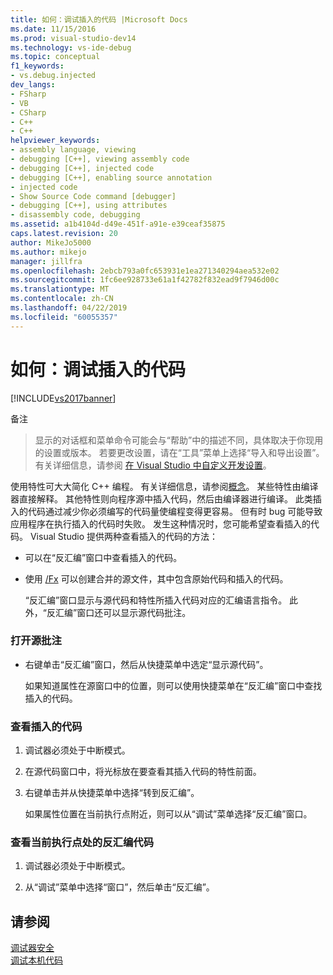 ```yaml
---
title: 如何：调试插入的代码 |Microsoft Docs
ms.date: 11/15/2016
ms.prod: visual-studio-dev14
ms.technology: vs-ide-debug
ms.topic: conceptual
f1_keywords:
- vs.debug.injected
dev_langs:
- FSharp
- VB
- CSharp
- C++
- C++
helpviewer_keywords:
- assembly language, viewing
- debugging [C++], viewing assembly code
- debugging [C++], injected code
- debugging [C++], enabling source annotation
- injected code
- Show Source Code command [debugger]
- debugging [C++], using attributes
- disassembly code, debugging
ms.assetid: a1b4104d-d49e-451f-a91e-e39ceaf35875
caps.latest.revision: 20
author: MikeJo5000
ms.author: mikejo
manager: jillfra
ms.openlocfilehash: 2ebcb793a0fc653931e1ea271340294aea532e02
ms.sourcegitcommit: 1fc6ee928733e61a1f42782f832ead9f7946d00c
ms.translationtype: MT
ms.contentlocale: zh-CN
ms.lasthandoff: 04/22/2019
ms.locfileid: "60055357"
---
```

# <a name="how-to-debug-injected-code"></a>如何：调试插入的代码
[!INCLUDE[vs2017banner](../includes/vs2017banner.md)]

备注
>  显示的对话框和菜单命令可能会与“帮助”中的描述不同，具体取决于你现用的设置或版本。 若要更改设置，请在“工具”菜单上选择“导入和导出设置”。 有关详细信息，请参阅 [在 Visual Studio 中自定义开发设置](http://msdn.microsoft.com/22c4debb-4e31-47a8-8f19-16f328d7dcd3)。  
  
 使用特性可大大简化 C++ 编程。 有关详细信息，请参阅[概念](http://msdn.microsoft.com/library/563e7e7c-65e1-44f4-b0b2-da04a6c1bc9e)。 某些特性由编译器直接解释。 其他特性则向程序源中插入代码，然后由编译器进行编译。 此类插入的代码通过减少你必须编写的代码量使编程变得更容易。 但有时 bug 可能导致应用程序在执行插入的代码时失败。 发生这种情况时，您可能希望查看插入的代码。 Visual Studio 提供两种查看插入的代码的方法：  
  
- 可以在“反汇编”窗口中查看插入的代码。  
  
- 使用 [/Fx](http://msdn.microsoft.com/library/14f0e301-3bab-45a3-bbdf-e7ce66f20560) 可以创建合并的源文件，其中包含原始代码和插入的代码。  
  
  “反汇编”窗口显示与源代码和特性所插入代码对应的汇编语言指令。 此外，“反汇编”窗口还可以显示源代码批注。  
  
### <a name="to-turn-on-source-annotation"></a>打开源批注  
  
- 右键单击“反汇编”窗口，然后从快捷菜单中选定“显示源代码”。  
  
     如果知道属性在源窗口中的位置，则可以使用快捷菜单在“反汇编”窗口中查找插入的代码。  
  
### <a name="to-view-injected-code"></a>查看插入的代码  
  
1. 调试器必须处于中断模式。  
  
2. 在源代码窗口中，将光标放在要查看其插入代码的特性前面。  
  
3. 右键单击并从快捷菜单中选择“转到反汇编”。  
  
     如果属性位置在当前执行点附近，则可以从“调试”菜单选择“反汇编”窗口。  
  
### <a name="to-view-the-disassembly-code-at-the-current-execution-point"></a>查看当前执行点处的反汇编代码  
  
1. 调试器必须处于中断模式。  
  
2. 从“调试”菜单中选择“窗口”，然后单击“反汇编”。  
  
## <a name="see-also"></a>请参阅  
 [调试器安全](../debugger/debugger-security.md)   
 [调试本机代码](../debugger/debugging-native-code.md)
